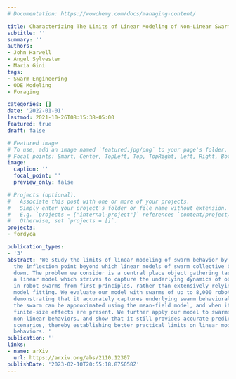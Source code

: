 ```yaml
---
# Documentation: https://wowchemy.com/docs/managing-content/

title: Characterizing The Limits of Linear Modeling of Non-Linear Swarm Behaviors
subtitle: ''
summary: ''
authors:
- John Harwell
- Angel Sylvester
- Maria Gini
tags:
- Swarm Engineering
- ODE Modeling
- Foraging

categories: []
date: '2022-01-01'
lastmod: 2021-10-26T08:15:38-05:00
featured: true
draft: false

# Featured image
# To use, add an image named `featured.jpg/png` to your page's folder.
# Focal points: Smart, Center, TopLeft, Top, TopRight, Left, Right, BottomLeft, Bottom, BottomRight.
image:
  caption: ''
  focal_point: ''
  preview_only: false

# Projects (optional).
#   Associate this post with one or more of your projects.
#   Simply enter your project's folder or file name without extension.
#   E.g. `projects = ["internal-project"]` references `content/project/deep-learning/index.md`.
#   Otherwise, set `projects = []`.
projects:
- fordyca

publication_types:
- '3'
abstract: 'We study the limits of linear modeling of swarm behavior by characterizing
  the inflection point beyond which linear models of swarm collective behavior break
  down. The problem we consider is a central place object gathering task. We design
  a linear model which strives to capture the underlying dynamics of object gathering
  in robot swarms from first principles, rather than extensively relying on post-hoc
  model fitting. We evaluate our model with swarms of up to 8,000 robots in simulation,
  demonstrating that it accurately captures underlying swarm behavioral dynamics when
  the swarm can be approximated using the mean-field model, and when it cannot, and
  finite-size effects are present. We further apply our model to swarms exhibiting
  non-linear behaviors, and show that it still provides accurate predictions in some
  scenarios, thereby establishing better practical limits on linear modeling of swarm
  behaviors. '
publication: ''
links:
- name: arXiv
  url: https://arxiv.org/abs/2110.12307
publishDate: '2023-02-10T20:55:18.875058Z'
---
```

